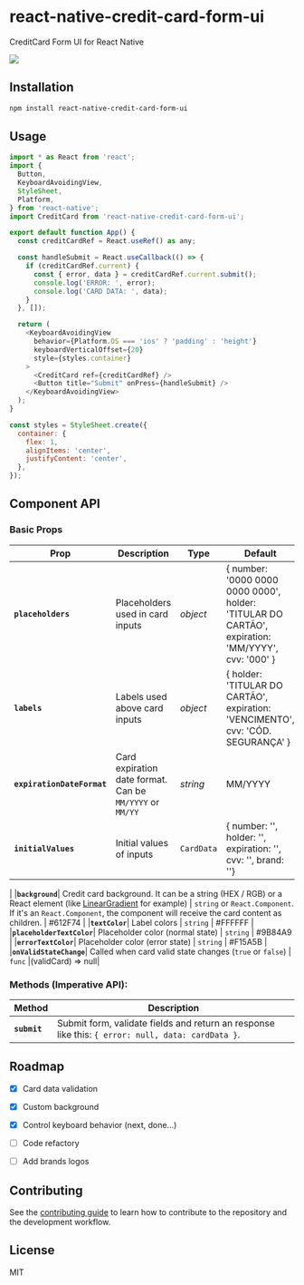 # react-native-credit-card-form-ui

CreditCard Form UI for React Native

![](https://github.com/murilo-campaner/react-native-credit-card-form-ui/raw/master/demo.gif)

## Installation

```sh
npm install react-native-credit-card-form-ui
```

## Usage

```js
import * as React from 'react';
import {
  Button,
  KeyboardAvoidingView,
  StyleSheet,
  Platform,
} from 'react-native';
import CreditCard from 'react-native-credit-card-form-ui';

export default function App() {
  const creditCardRef = React.useRef() as any;

  const handleSubmit = React.useCallback(() => {
    if (creditCardRef.current) {
      const { error, data } = creditCardRef.current.submit();
      console.log('ERROR: ', error);
      console.log('CARD DATA: ', data);
    }
  }, []);

  return (
    <KeyboardAvoidingView
      behavior={Platform.OS === 'ios' ? 'padding' : 'height'}
      keyboardVerticalOffset={20}
      style={styles.container}
    >
      <CreditCard ref={creditCardRef} />
      <Button title="Submit" onPress={handleSubmit} />
    </KeyboardAvoidingView>
  );
}

const styles = StyleSheet.create({
  container: {
    flex: 1,
    alignItems: 'center',
    justifyContent: 'center',
  },
});
```

## Component API
### Basic Props

| Prop | Description | Type | Default |
|---|---|---|---|
|**`placeholders`**| Placeholders used in card inputs |*object*| { number: '0000 0000 0000 0000', holder: 'TITULAR DO CARTÃO', expiration: 'MM/YYYY', cvv: '000' } |
|**`labels`**| Labels used above card inputs | *object* | { holder: 'TITULAR DO CARTÃO', expiration: 'VENCIMENTO', cvv: 'CÓD. SEGURANÇA' } |
|**`expirationDateFormat`**| Card expiration date format. Can be `MM/YYYY` or `MM/YY` | *string* | MM/YYYY |
|**`initialValues`**| Initial values of inputs | `CardData` | { number: '', holder: '', expiration: '', cvv: '', brand: ''}
|
|**`background`**| Credit card background. It can be a string (HEX / RGB) or a React element (like [LinearGradient](https://docs.expo.io/versions/latest/sdk/linear-gradient/) for example) | `string` or `React.Component`. If it's an `React.Component`, the component will receive the card content as children.  | #612F74 |
|**`textColor`**| Label colors | `string` | #FFFFFF |
|**`placeholderTextColor`**| Placeholder color (normal state) | `string`  | #9B84A9 |
|**`errorTextColor`**| Placeholder color (error state) | `string` | #F15A5B |
|**`onValidStateChange`**| Called when card valid state changes (`true` or `false`) | `func` |(validCard) => null|

### Methods (Imperative API):

| Method | Description |
|---|---|
|**`submit`**| Submit form, validate fields and return an response like this: `{ error: null, data: cardData }`.


## Roadmap
- [x] Card data validation
- [x] Custom background
- [x] Control keyboard behavior (next, done...)
- [ ] Code refactory
- [ ] Add brands logos


## Contributing

See the [contributing guide](CONTRIBUTING.md) to learn how to contribute to the repository and the development workflow.

## License

MIT
